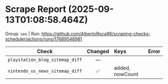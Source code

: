 # Scrape Report (2025-09-13T01:08:58.464Z)

Group: `seo`  |  Run: https://github.com/AlbertoRoca96/scraping-checks-scheduler/actions/runs/17689548981

| Check | Changed | Keys | Error |
|---|:---:|:--|:--|
| `playstation_blog_sitemap_diff` | — |  |  |
| `nintendo_us_news_sitemap_diff` | ✅ | added, nowCount |  |
